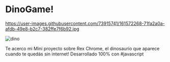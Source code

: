 # DinoGame!

https://user-images.githubusercontent.com/73915741/161572268-71fa2a0a-afdb-49e8-b2c7-382ffe7f6b92.jpg

![dino](https://user-images.githubusercontent.com/73915741/161572760-38a1aac5-ccc5-41d2-acf4-5c054c4167ec.jpg)

Te acerco mi Mini proyecto sobre Rex Chrome, el dinosaurio que aparece cuando te quedás sin internet! Desarrollado 100% con #javascript
